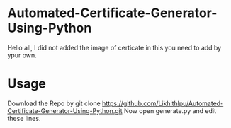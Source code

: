 # Automated-Certificate-Generator-Using-Python
Hello all,
I did not added the image of certicate in this you need to add by ypur own.
# Usage
Download the Repo by git clone https://github.com/Likhithlpu/Automated-Certificate-Generator-Using-Python.git
Now open generate.py and edit these lines.
